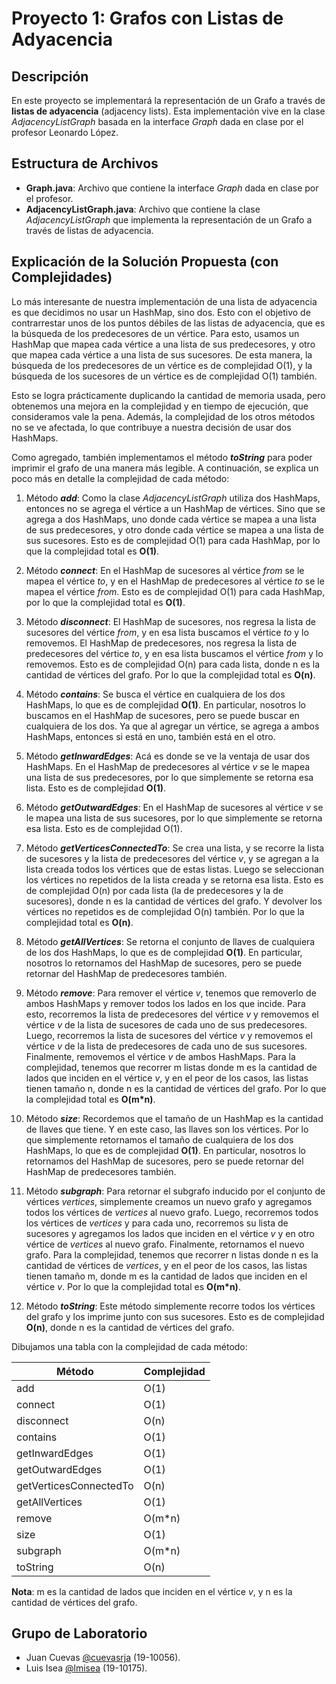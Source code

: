 # Proyecto 1: Grafos con Listas de Adyacencia

## Descripción

En este proyecto se implementará la representación de un Grafo a través de **listas de adyacencia** (adjacency lists). Esta implementación vive en la clase _AdjacencyListGraph_ basada en la interface _Graph_ dada en clase por el profesor Leonardo López.

## Estructura de Archivos

- **Graph.java**: Archivo que contiene la interface _Graph_ dada en clase por el profesor.
- **AdjacencyListGraph.java**: Archivo que contiene la clase _AdjacencyListGraph_ que implementa la representación de un Grafo a través de listas de adyacencia.

## Explicación de la Solución Propuesta (con Complejidades)

Lo más interesante de nuestra implementación de una lista de adyacencia es que decidimos no usar un HashMap, sino dos.
Esto con el objetivo de contrarrestar unos de los puntos débiles de las listas de adyacencia, que es la búsqueda de los predecesores de un vértice. Para esto, usamos un HashMap que mapea cada vértice a una lista de sus predecesores, y otro que mapea cada vértice a una lista de sus sucesores. De esta manera, la búsqueda de los predecesores de un vértice es de complejidad O(1), y la búsqueda de los sucesores de un vértice es de complejidad O(1) también.

Esto se logra prácticamente duplicando la cantidad de memoria usada, pero obtenemos una mejora en la complejidad y en tiempo de ejecución, que consideramos vale la pena. Además, la complejidad de los otros métodos no se ve afectada, lo que contribuye a nuestra decisión de usar dos HashMaps.

Como agregado, también implementamos el método _**toString**_ para poder imprimir el grafo de una manera más legible. A continuación, se explica un poco más en detalle la complejidad de cada método:

1. Método _**add**_: Como la clase _AdjacencyListGraph_ utiliza dos HashMaps, entonces no se agrega el vértice a un HashMap de vértices.
   Sino que se agrega a dos HashMaps, uno donde cada vértice se mapea a una lista de sus predecesores, y otro donde cada vértice se mapea a una lista de sus sucesores.
   Esto es de complejidad O(1) para cada HashMap, por lo que la complejidad total es **O(1)**.

2. Método _**connect**_: En el HashMap de sucesores al vértice _from_ se le mapea el vértice _to_,
   y en el HashMap de predecesores al vértice _to_ se le mapea el vértice _from_.
   Esto es de complejidad O(1) para cada HashMap, por lo que la complejidad total es **O(1)**.

3. Método _**disconnect**_: El HashMap de sucesores, nos regresa la lista de sucesores del vértice _from_,
   y en esa lista buscamos el vértice _to_ y lo removemos. El HashMap de predecesores, nos regresa la lista de
   predecesores del vértice _to_, y en esa lista buscamos el vértice _from_ y lo removemos. Esto es de complejidad
   O(n) para cada lista, donde n es la cantidad de vértices del grafo. Por lo que la complejidad total es **O(n)**.

4. Método _**contains**_: Se busca el vértice en cualquiera de los dos HashMaps, lo que es de complejidad **O(1)**.
   En particular, nosotros lo buscamos en el HashMap de sucesores, pero se puede buscar en cualquiera de los dos. Ya que al agregar un vértice, se agrega a ambos HashMaps, entonces si está en uno, también está en el otro.

5. Método _**getInwardEdges**_: Acá es donde se ve la ventaja de usar dos HashMaps. En el HashMap de predecesores al vértice _v_
   se le mapea una lista de sus predecesores, por lo que simplemente se retorna esa lista. Esto es de complejidad **O(1)**.

6. Método _**getOutwardEdges**_: En el HashMap de sucesores al vértice _v_ se le mapea una lista de sus sucesores,
   por lo que simplemente se retorna esa lista. Esto es de complejidad O(1).

7. Método _**getVerticesConnectedTo**_: Se crea una lista, y se recorre la lista de sucesores y la lista
   de predecesores del vértice _v_, y se agregan a la lista creada todos los vértices que de estas listas.
   Luego se seleccionan los vértices no repetidos de la lista creada y se retorna esa lista.
   Esto es de complejidad O(n) por cada lista (la de predecesores y la de sucesores), donde n es la cantidad
   de vértices del grafo. Y devolver los vértices no repetidos es de complejidad O(n) también.
   Por lo que la complejidad total es **O(n)**.

8. Método _**getAllVertices**_: Se retorna el conjunto de llaves de cualquiera de los dos HashMaps, lo que es de complejidad **O(1)**.
   En particular, nosotros lo retornamos del HashMap de sucesores, pero se puede retornar del HashMap de predecesores también.

9. Método _**remove**_: Para remover el vértice _v_, tenemos que removerlo de ambos HashMaps y remover todos los lados
   en los que incide. Para esto, recorremos la lista de predecesores del vértice _v_ y removemos el vértice _v_ de la lista de sucesores de cada uno de sus predecesores. Luego, recorremos la lista de sucesores del vértice _v_ y removemos el vértice _v_ de la lista de predecesores de cada uno de sus sucesores. Finalmente, removemos el vértice _v_ de ambos HashMaps.
   Para la complejidad, tenemos que recorrer m listas donde m es la cantidad de lados que inciden en el vértice _v_, y en el peor de los casos, las listas tienen tamaño n, donde n es la cantidad de vértices del grafo. Por lo que la complejidad total es **O(m\*n)**.

10. Método _**size**_: Recordemos que el tamaño de un HashMap es la cantidad de llaves que tiene. Y en este caso,
    las llaves son los vértices. Por lo que simplemente retornamos el tamaño de cualquiera de los dos HashMaps,
    lo que es de complejidad **O(1)**.
    En particular, nosotros lo retornamos del HashMap de sucesores, pero se puede retornar del HashMap de predecesores también.

11. Método _**subgraph**_: Para retornar el subgrafo inducido por el conjunto de vértices _vertices_, simplemente creamos
    un nuevo grafo y agregamos todos los vértices de _vertices_ al nuevo grafo. Luego, recorremos todos los vértices de
    _vertices_ y para cada uno, recorremos su lista de sucesores y agregamos los lados que inciden en el vértice _v_ y en
    otro vértice de _vertices_ al nuevo grafo. Finalmente, retornamos el nuevo grafo.
    Para la complejidad, tenemos que recorrer n listas donde n es la cantidad de vértices de _vertices_, y en el peor de los casos,
    las listas tienen tamaño m, donde m es la cantidad de lados que inciden en el vértice _v_.
    Por lo que la complejidad total es **O(m\*n)**.

12. Método _**toString**_: Este método simplemente recorre todos los vértices del grafo y los imprime junto con sus sucesores.
    Esto es de complejidad **O(n)**, donde n es la cantidad de vértices del grafo.

Dibujamos una tabla con la complejidad de cada método:

| Método                 | Complejidad |
| ---------------------- | ----------- |
| add                    | O(1)        |
| connect                | O(1)        |
| disconnect             | O(n)        |
| contains               | O(1)        |
| getInwardEdges         | O(1)        |
| getOutwardEdges        | O(1)        |
| getVerticesConnectedTo | O(n)        |
| getAllVertices         | O(1)        |
| remove                 | O(m\*n)     |
| size                   | O(1)        |
| subgraph               | O(m\*n)     |
| toString               | O(n)        |

**Nota**: m es la cantidad de lados que inciden en el vértice _v_, y n es la cantidad de vértices del grafo.

## Grupo de Laboratorio

- Juan Cuevas [@cuevasrja](https://github.com/cuevasrja) (19-10056).
- Luis Isea [@lmisea](https://github.com/lmisea) (19-10175).
